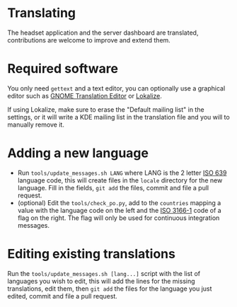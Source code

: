 # Translating

The headset application and the server dashboard are translated, contributions are welcome to improve and extend them.

# Required software
You only need `gettext` and a text editor, you can optionally use a graphical editor such as [GNOME Translation Editor](https://wiki.gnome.org/Apps/Gtranslator/) or [Lokalize](https://apps.kde.org/lokalize/).

If using Lokalize, make sure to erase the "Default mailing list" in the settings, or it will write a KDE mailing list in the translation file and you will to manually remove it.

# Adding a new language

* Run `tools/update_messages.sh LANG` where LANG is the 2 letter [ISO 639](https://en.wikipedia.org/wiki/List_of_ISO_639_language_codes) language code, this will create files in the `locale` directory for the new language. Fill in the fields, `git add` the files, commit and file a pull request.
* (optional) Edit the `tools/check_po.py`, add to the `countries` mapping a value with the language code on the left and the [ISO 3166-1](https://en.wikipedia.org/wiki/ISO_3166-1) code of a flag on the right. The flag will only be used for continuous integration messages.

# Editing existing translations

Run the `tools/update_messages.sh [lang...]` script with the list of languages you wish to edit, this will add the lines for the missing translations, edit them, then `git add` the files for the language you just edited, commit and file a pull request.
